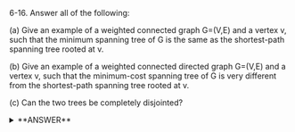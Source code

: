 ﻿6-16. Answer all of the following:

(a) Give an example of a weighted connected graph G=(V,E) and a vertex v, such that the minimum spanning tree of G is the same as the shortest-path spanning tree rooted at v.

(b) Give an example of a weighted connected directed graph G=(V,E) and a vertex v, such that the minimum-cost spanning tree of G is very different from the shortest-path spanning tree rooted at v.

(c) Can the two trees be completely disjointed?

<details>
<summary>**ANSWER**</summary>
  <p>

  ![alt text](../../Ch06_Pictures/6_AQ_16_01.jpg "Figure_01")

  (c) No, because a minimum spanning tree must touch all vertices.

  </p>
</details>